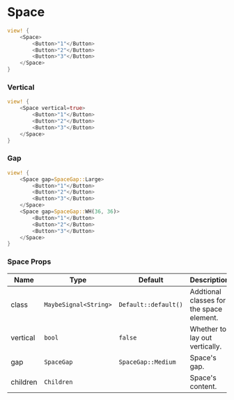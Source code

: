 # Space

```rust demo
view! {
    <Space>
        <Button>"1"</Button>
        <Button>"2"</Button>
        <Button>"3"</Button>
    </Space>
}
```

### Vertical

```rust demo
view! {
    <Space vertical=true>
        <Button>"1"</Button>
        <Button>"2"</Button>
        <Button>"3"</Button>
    </Space>
}
```

### Gap

```rust demo
view! {
    <Space gap=SpaceGap::Large>
        <Button>"1"</Button>
        <Button>"2"</Button>
        <Button>"3"</Button>
    </Space>
    <Space gap=SpaceGap::WH(36, 36)>
        <Button>"1"</Button>
        <Button>"2"</Button>
        <Button>"3"</Button>
    </Space>
}
```

### Space Props

| Name     | Type                  | Default              | Description                              |
| -------- | --------------------- | -------------------- | ---------------------------------------- |
| class    | `MaybeSignal<String>` | `Default::default()` | Addtional classes for the space element. |
| vertical | `bool`                | `false`              | Whether to lay out vertically.           |
| gap      | `SpaceGap`            | `SpaceGap::Medium`   | Space's gap.                             |
| children | `Children`            |                      | Space's content.                         |
